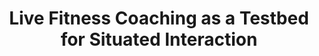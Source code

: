 ---
layout: post
title:  "Live Fitness Coaching as a Testbed for Situated Interaction"
image: /images/situated_workout_bot.PNG
categories: research
authors: "Sunny Panchal, Apratim Bhattacharyya, Guillaume Berger, Antoine Mercier, Cornelius Bohm, Florian Dietrichkeit, Reza Pourreza, <strong>Xuanlin Li</strong>, Pulkit Madan, Mingu Lee, Mark Todorovich, Ingo Bax, Roland Memisevic"
venue: Neural Information Processing Systems (NeurIPS) 2024
paper: https://arxiv.org/pdf/2407.08101
---